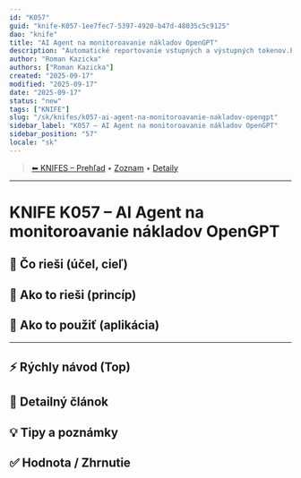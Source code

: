 ```yaml
---
id: "K057"
guid: "knife-K057-1ee7fec7-5397-4920-b47d-48035c5c9125"
dao: "knife"
title: "AI Agent na monitoroavanie nákladov OpenGPT"
description: "Automatické reportovanie vstupných a výstupných tokenov.Presne tak – toto má perfektný predpoklad stať sa AI Agentom, ktorý:"
author: "Roman Kazicka"
authors: ["Roman Kazicka"]
created: "2025-09-17"
modified: "2025-09-17"
date: "2025-09-17"
status: "new"
tags: ["KNIFE"]
slug: "/sk/knifes/k057-ai-agent-na-monitoroavanie-nakladov-opengpt"
sidebar_label: "K057 – AI Agent na monitoroavanie nákladov OpenGPT"
sidebar_position: "57"
locale: "sk"
---
```

<!-- body:start -->

<!-- nav:knifes -->
> [⬅ KNIFES – Prehľad](/sk/knifes/knifesOverview) • [Zoznam](../KNIFE_Overview_List.md) • [Detaily](../KNIFE_Overview_Details.md)
---
# KNIFE K057 – AI Agent na monitoroavanie nákladov OpenGPT

## 🎯 Čo rieši (účel, cieľ)

## 🧩 Ako to rieši (princíp)

## 🧪 Ako to použiť (aplikácia)

---

## ⚡ Rýchly návod (Top)

## 📜 Detailný článok

## 💡 Tipy a poznámky

## ✅ Hodnota / Zhrnutie
